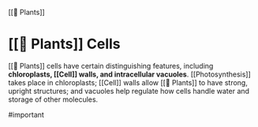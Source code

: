 [[🌱 Plants]]
# [[🌱 Plants]] Cells
[[🌱 Plants]] cells have certain distinguishing features, including **chloroplasts, [[Cell]] walls, and intracellular vacuoles**. [[Photosynthesis]] takes place in chloroplasts; [[Cell]] walls allow [[🌱 Plants]] to have strong, upright structures; and vacuoles help regulate how cells handle water and storage of other molecules. 

#important 